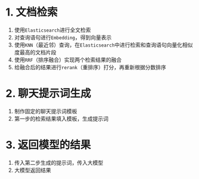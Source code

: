 # 1. 文档检索
1. 使用`Elasticsearch`进行全文检索
2. 对查询语句进行`Embedding`，得到向量表示
3. 使用`KNN`（最近邻）查询，在`Elasticsearch`中进行检索和查询语句向量化相似度最高的文档片段
4. 使用`RRF`（排序融合）实现两个检索结果的融合
5. 给融合后的结果进行`rerank`（重排序）打分，再重新根据分数排序

# 2. 聊天提示词生成
1. 制作固定的聊天提示词模板
2. 第一步的检索结果填入模板，生成提示词

# 3. 返回模型的结果
1. 传入第二步生成的提示词，传入大模型
2. 大模型返回结果